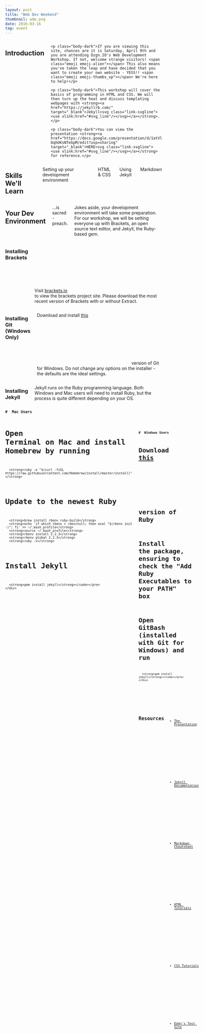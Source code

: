 ```yaml
---
layout: post
title: "Web Dev Weekend"
thumbnail: wdw.png
date: 2016-03-16
tag: event
---
```


<div class="row">
  <div class="small-12 columns link-svgline">
    <h2 class="body-dark firstTitle">Introduction</h2>

    <p class="body-dark">If you are viewing this site, chances are it is Saturday, April 9th and you are attending Dzgn.IO's Web Development Workshop. If not, welcome strange visitors! <span class="emoji emoji-alien"></span> This also means you've taken the leap and have decided that you want to create your own website - YESS!! <span class="emoji emoji-thumbs_up"></span> We're here to help!</p>

    <p class="body-dark">This workshop will cover the basics of programming in HTML and CSS. We will then turn up the heat and discuss templating webpages with <strong><a href="https://jekyllrb.com/" target="_blank">Jekyll<svg class="link-svgline"><use xlink:href="#svg_line"/></svg></a></strong>.</p>

    <p class="body-dark">You can view the presentation <strong><a href="https://docs.google.com/presentation/d/1atVlVMFR8oGAXJKRoR78Op2sxHMyvD-DqhUKsNTeGpM/edit?usp=sharing" target="_blank">HERE<svg class="link-svgline"><use xlink:href="#svg_line"/></svg></a></strong> for reference.</p>
  </div>
</div>

<div class="row">
  <div class="small-12 columns link-svgline">
    <h2 class="body-dark">Skills We'll Learn</h2>
    <p class="body-dark"><span class="emoji emoji-ballot_box_with_check"></span> Setting up your development environment</p>
    <p class="body-dark"><span class="emoji emoji-ballot_box_with_check"></span> HTML &amp; CSS</p>
    <p class="body-dark"><span class="emoji emoji-ballot_box_with_check"></span> Using Jekyll</p>
    <p class="body-dark"><span class="emoji emoji-ballot_box_with_check"></span> Markdown</p>
  </div>
</div>

<div class="row">
  <div class="small-12 columns link-svgline">
    <h2 class="body-dark">Your Dev Environment</h2>
    <p class="body-dark">...is sacred - preach. <span class="emoji emoji-pray"></span></p>
    <p class="body-dark">Jokes aside, your development environment will take some preparation. For our workshop, we will be setting everyone up with Brackets, an open source text editor, and Jekyll, the Ruby-based gem.</p>
  </div>
</div>

<div class="row">
  <div class="small-12 columns link-svgline">
    <h3 class="body-dark">Installing Brackets</h3>
    <p class="body-dark">Visit <a href="http://brackets.io/" target="_blank">brackets.io<svg class="link-svgline"><use xlink:href="#svg_line"/></svg></a> to view the brackets project site. Please download the most recent version of Brackets with or without Extract.</p>
  </div>
</div>

<div class="row">
  <div class="small-12 columns link-svgline">
    <h3 class="body-dark">Installing Git (Windows Only)</h3>
    <p class="body-dark">Download and install <a href="https://github.com/git-for-windows/git/releases/download/v2.8.1.windows.1/Git-2.8.1-64-bit.exe" target="_blank">this<svg class="link-svgline"><use xlink:href="#svg_line"/></svg></a> version of Git for Windows. Do not change any options on the installer - the defaults are the ideal settings.</p>
  </div>
</div>

<div class="row">
  <div class="small-12 columns link-svgline">
    <h3 class="body-dark">Installing Jekyll</h3>
    <p class="body-dark">Jekyll runs on the Ruby programming language. Both Windows and Mac users will need to install Ruby, but the process is quite different depending on your OS.</p>
  </div>
</div>

<div class="row">
  <div class="small-12 medium-12 large-12 columns link-svgline">
    <div class="code-block">
      <pre><code><strong>#  Mac Users</strong>
        
 #  Open Terminal on Mac and install Homebrew by running
 
      <strong>ruby -e "$(curl -fsSL https://raw.githubusercontent.com/Homebrew/install/master/install)"</strong>

 # Update to the newest Ruby

      <strong>brew install rbenv ruby-build</strong>
      <strong>echo 'if which rbenv > /dev/null; then eval "$(rbenv init -)"; fi' >> ~/.bash_profile</strong>
      <strong>source ~/.bash_profile</strong>
      <strong>rbenv install 2.2.3</strong>
      <strong>rbenv global 2.2.3</strong>
      <strong>ruby -v</strong>
      
 # Install Jekyll
      
      <strong>gem install jekyll</strong></code></pre>
    </div>
  </div>

  <div class="small-12 medium-12 large-12 columns code link-svgline">
    <div class="code-block">
      <pre><code><strong>#  Windows Users</strong>
        
 #  Download <a href="http://dl.bintray.com/oneclick/rubyinstaller/rubyinstaller-2.2.4-x64.exe">this<svg class="link-svgline"><use xlink:href="#svg_line"/></svg></a> version of Ruby
 #  Install the package, ensuring to check the "Add Ruby Executables to your PATH" box
 #  Open GitBash (installed with Git for Windows) and run
 
      <strong>gem install jekyll</strong></code></pre>
    </div>
  </div>
</div>

<div class="row">
  <div class="small-12 columns link-svgline">
    <h2 class="body-dark">Resources</h2>
    <ul>
      <li><a href="https://docs.google.com/presentation/d/1atVlVMFR8oGAXJKRoR78Op2sxHMyvD-DqhUKsNTeGpM/edit?usp=sharing" target="_blank">The Presentation<svg class="link-svgline"><use xlink:href="#svg_line"/></svg></a></li>
      <li><a href="https://jekyllrb.com/" target="_blank">Jekyll Documentation<svg class="link-svgline"><use xlink:href="#svg_line"/></svg></a></li>
      <li><a href="https://jekyllrb.com/" target="_blank">Markdown Cheatsheet<svg class="link-svgline"><use xlink:href="#svg_line"/></svg></a></li>
      <li><a href="http://www.w3schools.com/html/default.asp" target="_blank">HTML Tutorials<svg class="link-svgline"><use xlink:href="#svg_line"/></svg></a></li>
      <li><a href="http://www.w3schools.com/css/default.asp" target="_blank">CSS Tutorials<svg class="link-svgline"><use xlink:href="#svg_line"/></svg></a></li>
      <li><a href="https://github.com/eddymankim/testSite" target="_blank">Eddy's Test Site<svg class="link-svgline"><use xlink:href="#svg_line"/></svg></a></li>
    </ul>
  </div>
</div>